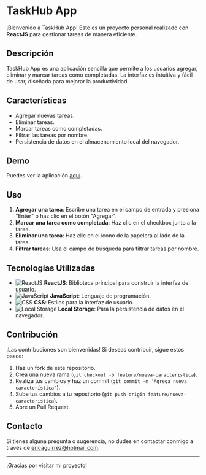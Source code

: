# TaskHub App

¡Bienvenido a TaskHub App! Este es un proyecto personal realizado con **ReactJS** para gestionar tareas de manera eficiente.

## Descripción

TaskHub App es una aplicación sencilla que permite a los usuarios agregar, eliminar y marcar tareas como completadas. La interfaz es intuitiva y fácil de usar, diseñada para mejorar la productividad.

## Características

- Agregar nuevas tareas.
- Eliminar tareas.
- Marcar tareas como completadas.
- Filtrar las tareas por nombre.
- Persistencia de datos en el almacenamiento local del navegador.

## Demo

Puedes ver la aplicación [aquí](https://eric-agrez.com/TaskHub).

## Uso

1. **Agregar una tarea**: Escribe una tarea en el campo de entrada y presiona "Enter" o haz clic en el botón "Agregar".
2. **Marcar una tarea como completada**: Haz clic en el checkbox junto a la tarea.
3. **Eliminar una tarea**: Haz clic en el icono de la papelera al lado de la tarea.
4. **Filtrar tareas**: Usa el campo de búsqueda para filtrar tareas por nombre.

## Tecnologías Utilizadas

- ![ReactJS](https://img.shields.io/badge/React-20232A?style=for-the-badge&logo=react&logoColor=61DAFB) **ReactJS**: Biblioteca principal para construir la interfaz de usuario.
- ![JavaScript](https://img.shields.io/badge/JavaScript-323330?style=for-the-badge&logo=javascript&logoColor=F7DF1E) **JavaScript**: Lenguaje de programación.
- ![CSS](https://img.shields.io/badge/CSS-239120?style=for-the-badge&logo=css3&logoColor=white) **CSS**: Estilos para la interfaz de usuario.
- ![Local Storage](https://img.shields.io/badge/Local_Storage-FFCA28?style=for-the-badge&logo=google-chrome&logoColor=white) **Local Storage**: Para la persistencia de datos en el navegador.

## Contribución

¡Las contribuciones son bienvenidas! Si deseas contribuir, sigue estos pasos:

1. Haz un fork de este repositorio.
2. Crea una nueva rama (`git checkout -b feature/nueva-caracteristica`).
3. Realiza tus cambios y haz un commit (`git commit -m 'Agrega nueva característica'`).
4. Sube tus cambios a tu repositorio (`git push origin feature/nueva-caracteristica`).
5. Abre un Pull Request.


## Contacto

Si tienes alguna pregunta o sugerencia, no dudes en contactar conmigo a través de [ericaguirrez@hotmail.com](mailto:ericaguirrez@hotmail.com).

---

¡Gracias por visitar mi proyecto!
